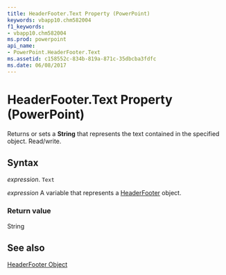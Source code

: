 ```yaml
---
title: HeaderFooter.Text Property (PowerPoint)
keywords: vbapp10.chm582004
f1_keywords:
- vbapp10.chm582004
ms.prod: powerpoint
api_name:
- PowerPoint.HeaderFooter.Text
ms.assetid: c158552c-834b-819a-871c-35dbcba3fdfc
ms.date: 06/08/2017
---
```



# HeaderFooter.Text Property (PowerPoint)

Returns or sets a  **String** that represents the text contained in the specified object. Read/write.


## Syntax

 _expression_. `Text`

 _expression_ A variable that represents a [HeaderFooter](./PowerPoint.HeaderFooter.md) object.


### Return value

String


## See also


[HeaderFooter Object](PowerPoint.HeaderFooter.md)

